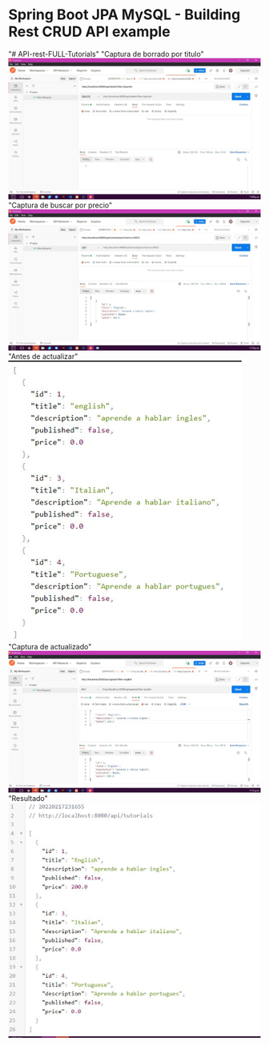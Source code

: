 # Spring Boot JPA MySQL - Building Rest CRUD API example
"# API-rest-FULL-Tutorials" 
"Captura de borrado por titulo"
![Captura de borrado por titulo](https://github.com/ruizjose147/API-rest-FULL-Tutorials/blob/main/capturas/deleteByTitle.JPG)
"Captura de buscar por precio"
![Captura de buscar por precio](https://github.com/ruizjose147/API-rest-FULL-Tutorials/blob/main/capturas/findByPrice.JPG)
"Antes de actualizar"
![Captura antes de actualizar](https://github.com/ruizjose147/API-rest-FULL-Tutorials/blob/main/capturas/antesDeActualizar.JPG)
"Captura de actualizado"
![aptura de actualizado](https://github.com/ruizjose147/API-rest-FULL-Tutorials/blob/main/capturas/actualizadoPorTitle.JPG)
"Resultado"
![Resultado](https://github.com/ruizjose147/API-rest-FULL-Tutorials/blob/main/capturas/actualizado.JPG)
